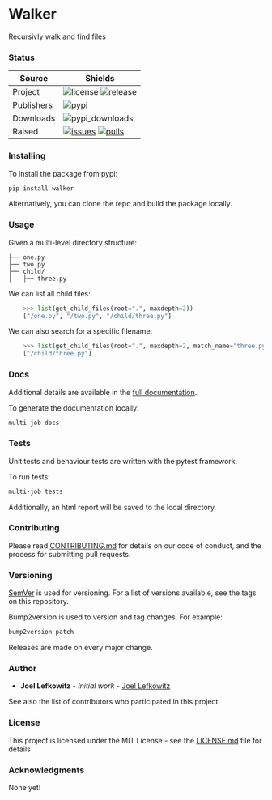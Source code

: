 # Walker

Recursivly walk and find files

### Status

| Source     | Shields                                                        |
| ---------- | -------------------------------------------------------------- |
| Project    | ![license][license] ![release][release]                        |
| Publishers | [![pypi][pypi]][pypi_link]                                     |
| Downloads  | ![pypi_downloads][pypi_downloads]                              |
| Raised     | [![issues][issues]][issues_link] [![pulls][pulls]][pulls_link] |

### Installing

To install the package from pypi:

```bash
pip install walker

```

Alternatively, you can clone the repo and build the package locally.

### Usage

Given a multi-level directory structure:

```ascii
├── one.py
├── two.py
├── child/
│   ├── three.py
```

We can list all child files:

```python
    >>> list(get_child_files(root=".", maxdepth=2))
    ["/one.py", "/two.py", "/child/three.py"]
```

We can also search for a specific filename:

```python
    >>> list(get_child_files(root=".", maxdepth=2, match_name="three.py"))
    ["/child/three.py"]
```

### Docs

Additional details are available in the [full documentation](https://walker.readthedocs.io/en/latest/).

To generate the documentation locally:

```bash
multi-job docs
```

### Tests

Unit tests and behaviour tests are written with the pytest framework.

To run tests:

```bash
multi-job tests
```

Additionally, an html report will be saved to the local directory.

### Contributing

Please read [CONTRIBUTING.md](CONTRIBUTING.md) for details on our code of conduct, and the process for submitting pull requests.

### Versioning

[SemVer](http://semver.org/) is used for versioning. For a list of versions available, see the tags on this repository.

Bump2version is used to version and tag changes.
For example:

```bash
bump2version patch
```

Releases are made on every major change.

### Author

- **Joel Lefkowitz** - _Initial work_ - [Joel Lefkowitz](https://github.com/JoelLefkowitz)

See also the list of contributors who participated in this project.

### License

This project is licensed under the MIT License - see the [LICENSE.md](LICENSE.md) file for details

### Acknowledgments

None yet!

<!--- Table links --->

[license]: https://img.shields.io/github/license/joellefkowitz/walker
[release]: https://img.shields.io/github/v/tag/joellefkowitz/walker
[pypi_downloads]: https://img.shields.io/pypi/dw/walker

[pypi]: https://img.shields.io/pypi/v/walker "PyPi"
[pypi_link]: https://pypi.org/project/walker

[issues]: https://img.shields.io/github/issues/joellefkowitz/walker "Issues"
[issues_link]: https://github.com/JoelLefkowitz/walker/issues

[pulls]: https://img.shields.io/github/issues-pr/joellefkowitz/walker "Pull requests"
[pulls_link]: https://github.com/JoelLefkowitz/walker/pulls
